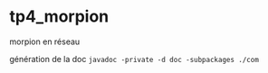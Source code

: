 # tp4_morpion

 morpion en réseau

génération de la doc
```javadoc -private -d doc -subpackages ./com```
